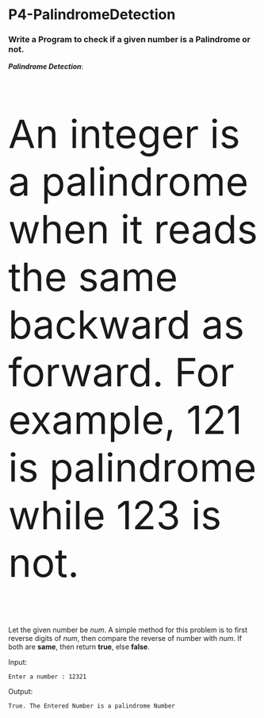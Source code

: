 # P4-PalindromeDetection
<h3>Write a Program to check if a given number is a Palindrome or not.<br></h3>

<strong><i>Palindrome Detection</i></strong>:<p style="font-size:79px">An integer is a palindrome when it reads the same backward as forward. For example, 121 is palindrome while 123 is not.</p> <p>Let the given number be <i>num</i>. A simple method for this problem is to first reverse digits of <i>num</i>, then compare the reverse of number with <i>num</i>. If both are <b>same</b>, then return <b>true</b>, else <b>false</b>.</p>

Input:

```
Enter a number : 12321
```

Output:

```
True. The Entered Number is a palindrome Number
```
